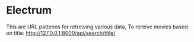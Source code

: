 # Electrum

This are URL pattenns for retreiving various data,
To rereive movies based on title:
    http://127.0.0.1:8000/api/search/title/<title name>/
    
To rereive movies based on ratings:
     http://127.0.0.1:8000/api/search/rating/<ratings number>/
    
To rereive movies based on id:
     http://127.0.0.1:8000/api/search/id/<id number>/
    
To rereive movies based on genres:
    http://127.0.0.1:8000/api/search/genres/<genres name>/
